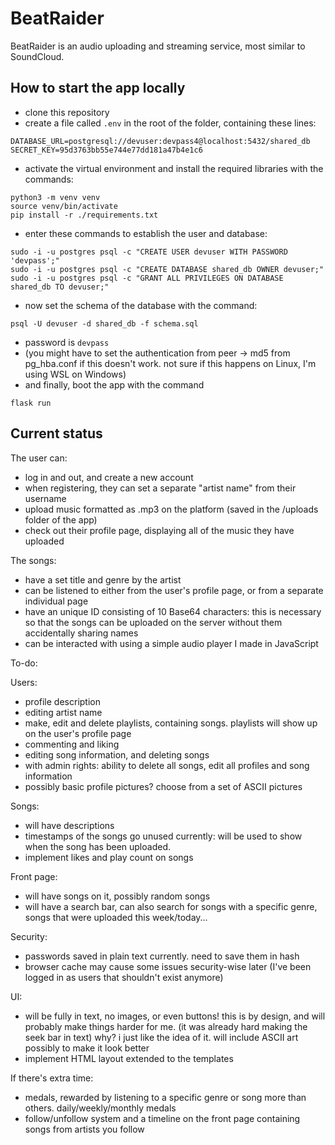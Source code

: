# BeatRaider

BeatRaider is an audio uploading and streaming service, most similar to SoundCloud.

## How to start the app locally

- clone this repository
- create a file called `.env` in the root of the folder, containing these lines:
```
DATABASE_URL=postgresql://devuser:devpass4@localhost:5432/shared_db
SECRET_KEY=95d3763bb55e744e77dd181a47b4e1c6
```
- activate the virtual environment and install the required libraries with the commands:
```
python3 -m venv venv
source venv/bin/activate
pip install -r ./requirements.txt
```
- enter these commands to establish the user and database:
```
sudo -i -u postgres psql -c "CREATE USER devuser WITH PASSWORD 'devpass';"
sudo -i -u postgres psql -c "CREATE DATABASE shared_db OWNER devuser;"
sudo -i -u postgres psql -c "GRANT ALL PRIVILEGES ON DATABASE shared_db TO devuser;"
```
- now set the schema of the database with the command:
```
psql -U devuser -d shared_db -f schema.sql
```
- password is `devpass`
- (you might have to set the authentication from peer -> md5 from pg_hba.conf if this doesn't work. not sure if this happens on Linux, I'm using WSL on Windows)
- and finally, boot the app with the command
```
flask run
```

## Current status

The user can:
- log in and out, and create a new account
- when registering, they can set a separate "artist name" from their username
- upload music formatted as .mp3 on the platform (saved in the /uploads folder of the app)
- check out their profile page, displaying all of the music they have uploaded

The songs:
- have a set title and genre by the artist
- can be listened to either from the user's profile page, or from a separate individual page
- have an unique ID consisting of 10 Base64 characters: this is necessary so that the songs can be uploaded on the server without them accidentally sharing names
- can be interacted with using a simple audio player I made in JavaScript

To-do:

Users:
- profile description
- editing artist name
- make, edit and delete playlists, containing songs. playlists will show up on the user's profile page
- commenting and liking
- editing song information, and deleting songs
- with admin rights: ability to delete all songs, edit all profiles and song information
- possibly basic profile pictures? choose from a set of ASCII pictures

Songs:
- will have descriptions
- timestamps of the songs go unused currently: will be used to show when the song has been uploaded.
- implement likes and play count on songs

Front page:
- will have songs on it, possibly random songs
- will have a search bar, can also search for songs with a specific genre, songs that were uploaded this week/today...

Security:
- passwords saved in plain text currently. need to save them in hash
- browser cache may cause some issues security-wise later (I've been logged in as users that shouldn't exist anymore)

UI:
- will be fully in text, no images, or even buttons! this is by design, and will probably make things harder for me. (it was already hard making the seek bar in text) why? i just like the idea of it. will include ASCII art possibly to make it look better
- implement HTML layout extended to the templates

If there's extra time:
- medals, rewarded by listening to a specific genre or song more than others. daily/weekly/monthly medals
- follow/unfollow system and a timeline on the front page containing songs from artists you follow
